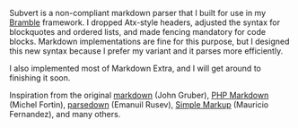 Subvert is a non-compliant markdown parser that I built for use in my [Bramble][] framework. I dropped Atx-style headers, adjusted the syntax for blockquotes and ordered lists, and made fencing mandatory for code blocks. Markdown implementations are fine for this purpose, but I designed this new syntax because I prefer my variant and it parses more efficiently.

I also implemented most of Markdown Extra, and I will get around to finishing it soon.

Inspiration from the original [markdown][] (John Gruber), [PHP Markdown][] (Michel Fortin), [parsedown][] (Emanuil Rusev), [Simple Markup][] (Mauricio Fernandez), and many others.


[bramble]: /bramble
[markdown]: http://daringfireball.net/projects/markdown/
[php markdown]: http://michelf.ca/projects/php-markdown/
[parsedown]: http://parsedown.org/
[simple markup]: http://github.com/MFP/OcsiBlog/blob/master/simple_markup.ml